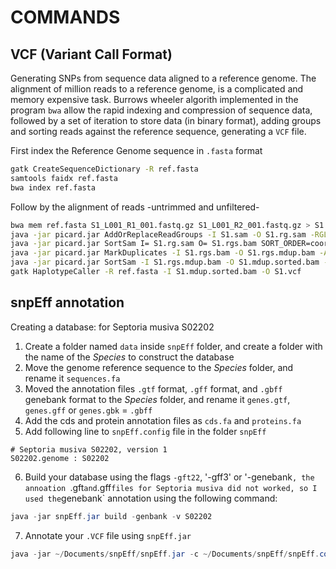 # COMMANDS

## VCF (Variant Call Format) 
Generating SNPs from sequence data aligned to a reference genome. The alignment of million reads to a reference genome, is a complicated and memory expensive task. Burrows wheeler algorith implemented in the program `bwa` allow the rapid indexing and compression of sequence data, followed by a set of iteration to store data (in binary format), adding groups and sorting reads against the reference sequence, generating a `VCF` file. 

First index the Reference Genome sequence in `.fasta` format
```bash
gatk CreateSequenceDictionary -R ref.fasta
samtools faidx ref.fasta
bwa index ref.fasta
```
Follow by the alignment of reads -untrimmed and unfiltered-
```bash
bwa mem ref.fasta S1_L001_R1_001.fastq.gz S1_L001_R2_001.fastq.gz > S1.sam
java -jar picard.jar AddOrReplaceReadGroups -I S1.sam -O S1.rg.sam -RGLB S1 -RGPL Illumina -RGPU S1 -RGSM S1
java -jar picard.jar SortSam I= S1.rg.sam O= S1.rgs.bam SORT_ORDER=coordinate CREATE_INDEX=true
java -jar picard.jar MarkDuplicates -I S1.rgs.bam -O S1.rgs.mdup.bam -ASSUME_SORT_ORDER coordinate -M S1_mdup_metrics.txt
java -jar picard.jar SortSam -I S1.rgs.mdup.bam -O S1.mdup.sorted.bam -SORT_ORDER coordinate -CREATE_INDEX true
gatk HaplotypeCaller -R ref.fasta -I S1.mdup.sorted.bam -O S1.vcf  
```


## snpEff annotation

Creating a database: for Septoria musiva S02202
1. Create a folder named `data` inside `snpEff` folder, and create a folder with the name of the _Species_ to construct the database
2. Move the genome reference sequence to the _Species_ folder, and rename it `sequences.fa`
3. Moved the annotation files `.gtf` format, `.gff` format, and `.gbff` genebank format to the _Species_ folder, and rename it `genes.gtf`, `genes.gff` or `genes.gbk` = `.gbff` 
4. Add the cds and protein annotation files as `cds.fa` and `proteins.fa`
5. Add following line to `snpEff.config` file in the folder `snpEff`
```vi
# Septoria musiva S02202, version 1
S02202.genome : S02202
```
6. Build your database using the flags `-gft22`, '-gff3' or '-genebank`, the annoation `.gft` and `.gff` files for Septoria musiva did not worked, so I used the `genebank` annotation using the following command: 
```java
java -jar snpEff.jar build -genbank -v S02202
```
7. Annotate your `.VCF` file using `snpEff.jar`
```java
java -jar ~/Documents/snpEff/snpEff.jar -c ~/Documents/snpEff/snpEff.config S02202 Septoria.vcf -v > Septoria_ann.vcf
```
